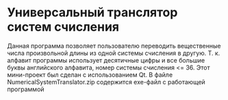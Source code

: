 # Универсальный транслятор систем счисления
Данная программа позволяет пользователю переводить вещественные числа произвольной длины из одной системы счисления в другую.
Т. к. алфавит программы использует десятичные цифры и все большие буквы английского алфавита, номер системы счисления <= 36.
Этот мини-проект был сделан с использованием Qt.
В файле NumericalSystemTranslator.zip содержится exe-файл с работающей программой
